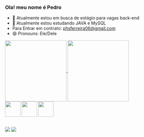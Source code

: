 ### Ola! meu nome é Pedro 



<link rel="stylesheet" href="https://cdn.jsdelivr.net/gh/devicons/devicon@v2.15.1/devicon.min.css">
          


- 🔭 Atualmente estou em busca de estágio para vagas back-end
- 🌱 Atualmente estou estudando JAVA e MySQL 
- Para Entrar em contrato: phsferreira06@gmail.com 
- 😄 Pronouns: Ele/Dele 


<a href="https://github.com/pedrosouza211github-readme-stats">
  <img height=200 align="center" src="https://github-readme-stats.vercel.app/api?username=pedrosouza211&theme=radical" />
</a>
<a href="https://github.com/pedrosouza211/convoychat">
  <img height=200 align="center" src="https://github-readme-stats.vercel.app/api/top-langs?username=pedrosouza211&layout=compact&langs_count=8&card_width=320&theme=radical" />
</a>

<div>
         <img height=50 src="https://cdn.jsdelivr.net/gh/devicons/devicon/icons/java/java-original.svg" /> 
          <img height = 50 src="https://cdn.jsdelivr.net/gh/devicons/devicon/icons/c/c-original.svg" />
          <img height = 50 src="https://cdn.jsdelivr.net/gh/devicons/devicon/icons/mysql/mysql-plain-wordmark.svg" />
          
</div>

##
<div> 
  <a href = "mailto:phsferreira06@gmail.com"><img src="https://img.shields.io/badge/-Gmail-%23333?style=for-the-badge&logo=gmail&logoColor=white" target="_blank"></a>
  <a href="https://www.linkedin.com/in/pedro-henrique-de-souza-ferreira-a4603b252/" target="_blank"><img src="https://img.shields.io/badge/-LinkedIn-%230077B5?style=for-the-badge&logo=linkedin&logoColor=white" target="_blank"></a> 

  </div>
       





  
 

